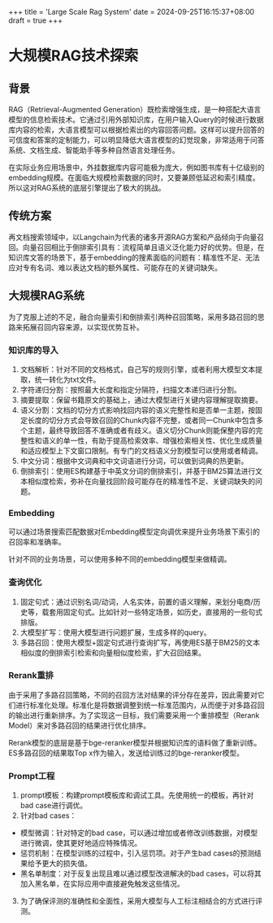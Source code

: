 +++
title = 'Large Scale Rag System'
date = 2024-09-25T16:15:37+08:00
draft = true
+++

# 大规模RAG技术探索

## 背景
RAG（Retrieval-Augmented Generation）既检索增强生成，是一种搭配大语言模型的信息检索技术。它通过引用外部知识库，在用户输入Query的时候进行数据库内容的检索，大语言模型可以根据检索出的内容回答问题。这样可以提升回答的可信度和答案的定制能力，可以明显降低大语言模型的幻觉现象，非常适用于问答系统、文档生成、智能助手等多种自然语言处理任务。

在实际业务应用场景中，外挂数据库内容可能极为庞大，例如图书库有十亿级别的embedding规模。在面临大规模检索数据的同时，又要兼顾低延迟和索引精度。所以这对RAG系统的底层引擎提出了极大的挑战。

## 传统方案
再文档搜索领域中，以Langchain为代表的诸多开源RAG方案和产品倾向于向量召回。向量召回相比于倒排索引具有：流程简单且语义泛化能力好的优势。但是，在知识库文答的场景下，基于embedding的搜素面临的问题有：精准性不足、无法应对专有名词、难以表达文档的额外属性、可能存在的关键词缺失。

## 大规模RAG系统
为了克服上述的不足，融合向量索引和倒排索引两种召回策略，采用多路召回的思路来拓展召回内容来源，以实现优势互补。

### 知识库的导入
1. 文档解析：针对不同的文档格式，自己写的规则引擎，或者利用大模型文本提取，统一转化为txt文件。
2. 字符递归分割：按照最大长度和指定分隔符，扫描文本递归进行分割。
3. 摘要提取：保留书籍原文的基础上，通过大模型进行关键内容理解提取摘要。
4. 语义分割：文档的切分方式影响找回内容的语义完整性和是否单一主题，按固定长度的切分方式会导致召回的Chunk内容不完整，或者同一Chunk中包含多个主题，最终导致回答不准确或者有歧义。语义切分Chunk则能保整内容的完整性和语义的单一性，有助于提高检索效率、增强检索相关性、优化生成质量和适应模型上下文窗口限制。有专门的文档语义分割模型可以使用或者精调。
5. 中文分词：根据中文词典和中文词语进行分词，可以做到词典的热更新。
6. 倒排索引：使用ES构建基于中英文分词的倒排索引，并基于BM25算法进行文本相似度检索，弥补在向量找回阶段可能存在的精准性不足、关键词缺失的问题。

### Embedding
可以通过场景搜索匹配数据对Embedding模型定向调优来提升业务场景下索引的召回率和准确率。

针对不同的业务场景，可以使用多种不同的embedding模型来做精调。

### 查询优化
1. 固定句式：通过识别名词/动词，人名实体，前置的语义理解，来划分电商/历史等，载套用固定句式。比如针对一些特定场景，如历史，直接用的一些句式排版。
2. 大模型扩写：使用大模型进行问题扩展，生成多样的query。
3. 多路召回：使用大模型+固定句式进行查询扩写，再使用ES基于BM25的文本相似度的倒排索引检索和向量相似度检索，扩大召回结果。

### Rerank重排
由于采用了多路召回策略，不同的召回方法对结果的评分存在差异，因此需要对它们进行标准化处理。标准化是将数据调整到统一标准范围内，从而便于对多路召回的输出进行重新排序。为了实现这一目标，我们需要采用一个重排模型（Rerank Model）来对多路召回的结果进行优化排序。

Rerank模型的底层是基于bge-reranker模型并根据知识库的语料做了重新训练。ES多路召回的结果取Top x作为输入，发送给训练过的bge-reranker模型。

### Prompt工程
1. prompt模板：构建prompt模板库和调试工具。先使用统一的模板，再针对bad case进行调优。
2. 针对bad cases：
- 模型微调：针对特定的bad case，可以通过增加或者修改训练数据，对模型进行微调，使其更好地适应特殊情况。
- 惩罚机制：在模型训练的过程中，引入惩罚项。对于产生bad cases的预测结果给予更大的损失值。
- 黑名单制度：对于反复出现且难以通过模型改进解决的bad cases，可以将其加入黑名单，在实际应用中直接避免触发这些情况。
3. 为了确保评测的准确性和全面性，采用大模型与人工标注相结合的方式进行评测。